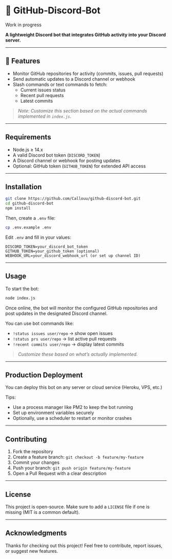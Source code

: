# 📘 GitHub‑Discord‑Bot

Work in progress

**A lightweight Discord bot that integrates GitHub activity into your Discord server.**

---

## 🚀 Features

- Monitor GitHub repositories for activity (commits, issues, pull requests)
- Send automatic updates to a Discord channel or webhook
- Slash commands or text commands to fetch:
  - Current issues status
  - Recent pull requests
  - Latest commits

> _Note: Customize this section based on the actual commands implemented in `index.js`._

---

## Requirements

- Node.js ≥ 14.x
- A valid Discord bot token (`DISCORD_TOKEN`)
- A Discord channel or webhook for posting updates
- Optional: GitHub token (`GITHUB_TOKEN`) for extended API access

---

## Installation

```bash
git clone https://github.com/Callouu/github-discord-bot.git
cd github-discord-bot
npm install
```

Then, create a `.env` file:

```bash
cp .env.example .env
```

Edit `.env` and fill in your values:

```env
DISCORD_TOKEN=your_discord_bot_token
GITHUB_TOKEN=your_github_token (optional)
WEBHOOK_URL=your_discord_webhook_url (or set up channel ID)
```

---

## Usage

To start the bot:

```bash
node index.js
```

Once online, the bot will monitor the configured GitHub repositories and post updates in the designated Discord channel.

You can use bot commands like:

- `!status issues user/repo` → show open issues
- `!status prs user/repo` → list active pull requests
- `!recent commits user/repo` → display latest commits

> _Customize these based on what’s actually implemented._

---

## Production Deployment

You can deploy this bot on any server or cloud service (Heroku, VPS, etc.)

Tips:
- Use a process manager like PM2 to keep the bot running
- Set up environment variables securely
- Optionally, use a scheduler to restart or monitor crashes

---

## Contributing

1. Fork the repository
2. Create a feature branch: `git checkout -b feature/my-feature`
3. Commit your changes
4. Push your branch: `git push origin feature/my-feature`
5. Open a Pull Request with a clear description

---

## License

This project is open-source. Make sure to add a `LICENSE` file if one is missing (MIT is a common default).

---

## Acknowledgments

Thanks for checking out this project! Feel free to contribute, report issues, or suggest new features.

